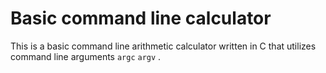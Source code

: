 # Basic command line calculator
This is a basic command line arithmetic calculator written in C that utilizes command line arguments `argc` `argv` .